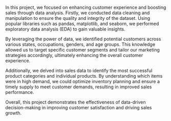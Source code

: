 In this project, we focused on enhancing customer experience and boosting sales through data analysis. Firstly, we conducted data cleaning and manipulation to ensure the quality and integrity of the dataset. Using popular libraries such as pandas, matplotlib, and seaborn, we performed exploratory data analysis (EDA) to gain valuable insights.

By leveraging the power of data, we identified potential customers across various states, occupations, genders, and age groups. This knowledge allowed us to target specific customer segments and tailor our marketing strategies accordingly, ultimately enhancing the overall customer experience.

Additionally, we delved into sales data to identify the most successful product categories and individual products. By understanding which items were in high demand, we could optimize inventory planning and ensure a timely supply to meet customer demands, resulting in improved sales performance.

Overall, this project demonstrates the effectiveness of data-driven decision-making in improving customer satisfaction and driving sales growth.
